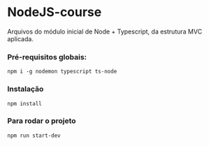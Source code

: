 # NodeJS-course

Arquivos do módulo inicial de Node + Typescript, da estrutura MVC aplicada.

### Pré-requisitos globais:

`npm i -g nodemon typescript ts-node`

### Instalação

`npm install`

### Para rodar o projeto

`npm run start-dev`
